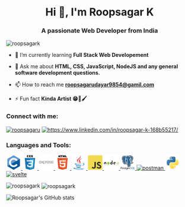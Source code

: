 <h1 align="center">Hi 👋, I'm Roopsagar K</h1>
<h3 align="center">A passionate Web Developer from India</h3>

<p align="left"> <img src="https://komarev.com/ghpvc/?username=roopsagark&label=Profile%20views&color=0e75b6&style=flat" alt="roopsagark" /> </p>

- 🌱 I’m currently learning **Full Stack Web Developement**

- 💬 Ask me about **HTML, CSS, JavaScript, NodeJS and any general software development questions.**

- 📫 How to reach me **roopsagarudayar9854@gamil.com**

- ⚡ Fun fact **Kinda Artist 😁🎨🖌️**

<h3 align="left">Connect with me:</h3>
<p align="left">
<a href="https://twitter.com/roopsagaru" target="blank"><img align="center" src="https://raw.githubusercontent.com/rahuldkjain/github-profile-readme-generator/master/src/images/icons/Social/twitter.svg" alt="roopsagaru" height="30" width="40" /></a>
<a href="https://linkedin.com/in/https://www.linkedin.com/in/roopsagar-k-168b55217/" target="blank"><img align="center" src="https://raw.githubusercontent.com/rahuldkjain/github-profile-readme-generator/master/src/images/icons/Social/linked-in-alt.svg" alt="https://www.linkedin.com/in/roopsagar-k-168b55217/" height="30" width="40" /></a>
</p>

<h3 align="left">Languages and Tools:</h3>
<p align="left"> <a href="https://www.cprogramming.com/" target="_blank" rel="noreferrer"> <img src="https://raw.githubusercontent.com/devicons/devicon/master/icons/c/c-original.svg" alt="c" width="40" height="40"/> </a> <a href="https://www.w3schools.com/css/" target="_blank" rel="noreferrer"> <img src="https://raw.githubusercontent.com/devicons/devicon/master/icons/css3/css3-original-wordmark.svg" alt="css3" width="40" height="40"/> </a> <a href="https://expressjs.com" target="_blank" rel="noreferrer"> <img src="https://raw.githubusercontent.com/devicons/devicon/master/icons/express/express-original-wordmark.svg" alt="express" width="40" height="40"/> </a> <a href="https://www.w3.org/html/" target="_blank" rel="noreferrer"> <img src="https://raw.githubusercontent.com/devicons/devicon/master/icons/html5/html5-original-wordmark.svg" alt="html5" width="40" height="40"/> </a> <a href="https://www.java.com" target="_blank" rel="noreferrer"> <img src="https://raw.githubusercontent.com/devicons/devicon/master/icons/java/java-original.svg" alt="java" width="40" height="40"/> </a> <a href="https://developer.mozilla.org/en-US/docs/Web/JavaScript" target="_blank" rel="noreferrer"> <img src="https://raw.githubusercontent.com/devicons/devicon/master/icons/javascript/javascript-original.svg" alt="javascript" width="40" height="40"/> </a> <a href="https://nodejs.org" target="_blank" rel="noreferrer"> <img src="https://raw.githubusercontent.com/devicons/devicon/master/icons/nodejs/nodejs-original-wordmark.svg" alt="nodejs" width="40" height="40"/> </a> <a href="https://www.postgresql.org" target="_blank" rel="noreferrer"> <img src="https://raw.githubusercontent.com/devicons/devicon/master/icons/postgresql/postgresql-original-wordmark.svg" alt="postgresql" width="40" height="40"/> </a> <a href="https://postman.com" target="_blank" rel="noreferrer"> <img src="https://www.vectorlogo.zone/logos/getpostman/getpostman-icon.svg" alt="postman" width="40" height="40"/> </a> <a href="https://www.python.org" target="_blank" rel="noreferrer"> <img src="https://raw.githubusercontent.com/devicons/devicon/master/icons/python/python-original.svg" alt="python" width="40" height="40"/> </a> <a href="https://svelte.dev" target="_blank" rel="noreferrer"> <img src="https://upload.wikimedia.org/wikipedia/commons/1/1b/Svelte_Logo.svg" alt="svelte" width="40" height="40"/> </a> </p>

<p><img align="left" src="https://github-readme-stats.vercel.app/api/top-langs?username=roopsagark&show_icons=true&locale=en&layout=compact&theme=radical" alt="roopsagark" /></p>

<p>&nbsp;<img align="center" src="https://github-readme-stats.vercel.app/api?username=roopsagark&show_icons=true&locale=en&theme=radical" alt="roopsagark" /></p>

![Roopsagar's GitHub stats](https://github-readme-stats.vercel.app/api?username=roopsagark&show_icons=true&theme=radical)

